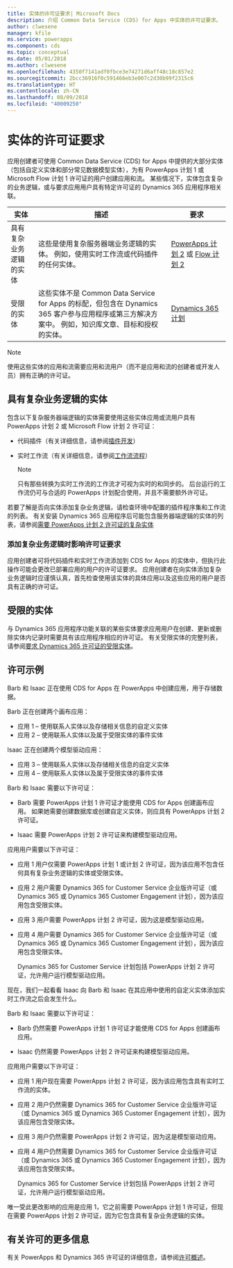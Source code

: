 ```yaml
---
title: 实体的许可证要求| Microsoft Docs
description: 介绍 Common Data Service (CDS) for Apps 中实体的许可证要求。
author: clwesene
manager: kfile
ms.service: powerapps
ms.component: cds
ms.topic: conceptual
ms.date: 05/01/2018
ms.author: clwesene
ms.openlocfilehash: 4350f7141adf0fbce3e74271d6aff48c18c857e2
ms.sourcegitcommit: 2bcc36916f0c591466eb3e007c2d30b99f2315c6
ms.translationtype: HT
ms.contentlocale: zh-CN
ms.lasthandoff: 08/09/2018
ms.locfileid: "40009250"
---
```

# <a name="license-requirements-for-entities"></a>实体的许可证要求
应用创建者可使用 Common Data Service (CDS) for Apps 中提供的大部分实体（包括自定义实体和部分常见数据模型实体），为有 PowerApps 计划 1 或 Microsoft Flow 计划 1 许可证的用户创建应用和流。 某些情况下，实体包含复杂的业务逻辑，或与要求应用用户具有特定许可证的 Dynamics 365 应用程序相关联。 


|实体    |描述    |要求    |
|---------|---------|---------|
|具有复杂业务逻辑的实体   | 这些是使用复杂服务器端业务逻辑的实体。 例如，使用实时工作流或代码插件的任何实体。       |  [PowerApps 计划 2](https://powerapps.microsoft.com/pricing/) 或 [Flow 计划 2](https://flow.microsoft.com/pricing/)        |
|受限的实体  |  这些实体不是 Common Data Service for Apps 的标配，但包含在 Dynamics 365 客户参与应用程序或第三方解决方案中。 例如，知识库文章、目标和授权的实体。     |  [Dynamics 365 计划](https://dynamics.microsoft.com/pricing/)      | 


> [!NOTE]
> 使用这些实体的应用和流需要应用和流用户（而不是应用和流的创建者或开发人员）拥有正确的许可证。

## <a name="entities-with-complex-business-logic"></a>具有复杂业务逻辑的实体
包含以下复杂服务器端逻辑的实体需要使用这些实体应用或流用户具有 PowerApps 计划 2 或 Microsoft Flow 计划 2 许可证：

* 代码插件（有关详细信息，请参阅[插件开发](https://docs.microsoft.com/dynamics365/customer-engagement/developer/plugin-development)）
* 实时工作流（有关详细信息，请参阅[工作流流程](https://docs.microsoft.com/dynamics365/customer-engagement/customize/workflow-processes)）

    > [!NOTE]
    >  只有那些转换为实时工作流的工作流才可视为实时的和同步的。 后台运行的工作流仍可与合适的 PowerApps 计划配合使用，并且不需要额外许可证。

若要了解是否向实体添加复杂业务逻辑，请检查环境中配置的插件程序集和工作流的列表。 有关安装 Dynamics 365 应用程序后可能包含服务器端逻辑的实体的列表，请参阅[需要 PowerApps 计划 2 许可证的复杂实体](data-platform-complex-entities.md)  

### <a name="impacting-license-requirements-when-adding-complex-business-logic"></a>添加复杂业务逻辑时影响许可证要求
应用创建者可将代码插件和实时工作流添加到 CDS for Apps 的实体中，但执行此操作可能会更改已部署应用的用户的许可证要求。 应用创建者在向实体添加复杂业务逻辑时应谨慎认真，首先检查使用该实体的具体应用以及这些应用的用户是否具有正确的许可证。

## <a name="restricted-entities"></a>受限的实体
与 Dynamics 365 应用程序功能关联的某些实体要求应用用户在创建、更新或删除实体内记录时需要具有该应用程序相应的许可证。 有关受限实体的完整列表，请参阅[要求 Dynamics 365 许可证的受限实体](data-platform-restricted-entities.md)。

## <a name="licensing-examples"></a>许可示例
Barb 和 Isaac 正在使用 CDS for Apps 在 PowerApps 中创建应用，用于存储数据。

Barb 正在创建两个画布应用：

* 应用 1 &ndash; 使用联系人实体以及存储相关信息的自定义实体
* 应用 2 &ndash; 使用联系人实体以及属于受限实体的事件实体

Isaac 正在创建两个模型驱动应用：

* 应用 3 &ndash; 使用联系人实体以及存储相关信息的自定义实体
* 应用 4 &ndash; 使用联系人实体以及属于受限实体的事件实体

Barb 和 Isaac 需要以下许可证：
* Barb 需要 PowerApps 计划 1 许可证才能使用 CDS for Apps 创建画布应用。 如果她需要创建数据库或创建自定义实体，则应具有 PowerApps 计划 2 许可证。

* Isaac 需要 PowerApps 计划 2 许可证来构建模型驱动应用。

应用用户需要以下许可证：
* 应用 1 用户仅需要 PowerApps 计划 1 或计划 2 许可证，因为该应用不包含任何具有复杂业务逻辑的实体或受限实体。

* 应用 2 用户需要 Dynamics 365 for Customer Service 企业版许可证（或 Dynamics 365 或 Dynamics 365 Customer Engagement 计划），因为该应用包含受限实体。

* 应用 3 用户需要 PowerApps 计划 2 许可证，因为这是模型驱动应用。

* 应用 4 用户需要 Dynamics 365 for Customer Service 企业版许可证（或 Dynamics 365 或 Dynamics 365 Customer Engagement 计划），因为该应用包含受限实体。

    Dynamics 365 for Customer Service 计划包括 PowerApps 计划 2 许可证，允许用户运行模型驱动应用。

现在，我们一起看看 Isaac 向 Barb 和 Isaac 在其应用中使用的自定义实体添加实时工作流之后会发生什么。

Barb 和 Isaac 需要以下许可证：
* Barb 仍然需要 PowerApps 计划 1 许可证才能使用 CDS for Apps 创建画布应用。

* Isaac 仍然需要 PowerApps 计划 2 许可证来构建模型驱动应用。

应用用户需要以下许可证：
* 应用 1 用户现在需要 PowerApps 计划 2 许可证，因为该应用包含具有实时工作流的实体。

* 应用 2 用户仍然需要 Dynamics 365 for Customer Service 企业版许可证（或 Dynamics 365 或 Dynamics 365 Customer Engagement 计划），因为该应用包含受限实体。 

* 应用 3 用户仍然需要 PowerApps 计划 2 许可证，因为这是模型驱动应用。

* 应用 4 用户仍然需要 Dynamics 365 for Customer Service 企业版许可证（或 Dynamics 365 或 Dynamics 365 Customer Engagement 计划），因为该应用包含受限实体。

    Dynamics 365 for Customer Service 计划包括 PowerApps 计划 2 许可证，允许用户运行模型驱动应用。

唯一受此更改影响的应用是应用 1，它之前需要 PowerApps 计划 1 许可证，但现在需要 PowerApps 计划 2 许可证，因为它包含具有复杂业务逻辑的实体。 

## <a name="more-about-licensing"></a>有关许可的更多信息
有关 PowerApps 和 Dynamics 365 许可证的详细信息，请参阅[许可概述](../../administrator/pricing-billing-skus.md)。
